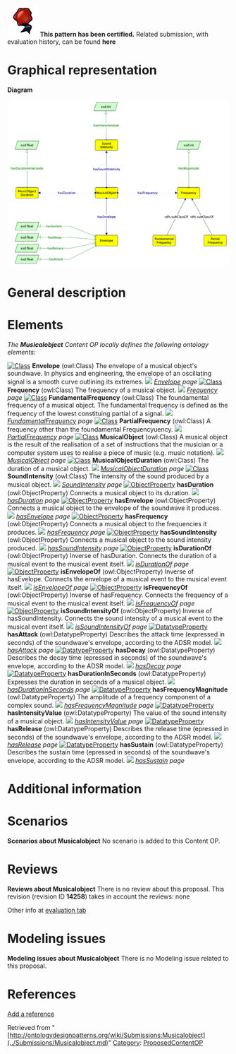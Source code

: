 [![](../images/thumb/b/b5/Certified.png/70px-Certified.png)](../Image/Certified.png.md "Certified.png") __This pattern has been certified.__
Related submission, with evaluation history, can be found __here__





#  Graphical representation


__Diagram__




[![Image:Musicalobject_pattern.png](../images/b/ba/Musicalobject_pattern.png)](../Image/Musicalobject_pattern.png.md "Image:Musicalobject_pattern.png")




#  General description


  




#  Elements


_The __Musicalobject__ Content OP locally defines the following ontology elements:_



[![Class](../../../../../../../images/thumb/2/27/Class.gif/20px-Class.gif)](../Image/Class.gif.md "Class") __Envelope__ (owl:Class) The envelope of a musical object's soundwave. In physics and engineering, the envelope of an oscillating signal is a smooth curve outlining its extremes. 
 [![](../../../../../../../../../../../../../../../../../../../../../../images/thumb/8/87/ArrowRight.gif/11px-ArrowRight.gif)](../Image/ArrowRight.gif.md "ArrowRight.gif") _[Envelope](../Submissions/Musicalobject/Envelope.md "Submissions:Musicalobject/Envelope") page_
[![Class](../../../../../../../images/thumb/2/27/Class.gif/20px-Class.gif)](../Image/Class.gif.md "Class") __Frequency__ (owl:Class) The frequency of a musical object. 
 [![](../../../../../../../../../../../../../../../../../../../../../../images/thumb/8/87/ArrowRight.gif/11px-ArrowRight.gif)](../Image/ArrowRight.gif.md "ArrowRight.gif") _[Frequency](../Submissions/Musicalobject/Frequency.md "Submissions:Musicalobject/Frequency") page_
[![Class](../../../../../../../images/thumb/2/27/Class.gif/20px-Class.gif)](../Image/Class.gif.md "Class") __FundamentalFrequency__ (owl:Class) The foundamental frequency of a musical object. The fundamental frequency is defined as the frequency of the lowest constituing partial of a signal. 
 [![](../../../../../../../../../../../../../../../../../../../../../../images/thumb/8/87/ArrowRight.gif/11px-ArrowRight.gif)](../Image/ArrowRight.gif.md "ArrowRight.gif") _[FundamentalFrequency](../Submissions/Musicalobject/FundamentalFrequency.md "Submissions:Musicalobject/FundamentalFrequency") page_
[![Class](../../../../../../../images/thumb/2/27/Class.gif/20px-Class.gif)](../Image/Class.gif.md "Class") __PartialFrequency__ (owl:Class) A frequency other than the foundamental Frequencyuency. 
 [![](../../../../../../../../../../../../../../../../../../../../../../images/thumb/8/87/ArrowRight.gif/11px-ArrowRight.gif)](../Image/ArrowRight.gif.md "ArrowRight.gif") _[PartialFrequency](../Submissions/Musicalobject/PartialFrequency.md "Submissions:Musicalobject/PartialFrequency") page_
[![Class](../../../../../../../images/thumb/2/27/Class.gif/20px-Class.gif)](../Image/Class.gif.md "Class") __MusicalObject__ (owl:Class) A musical object is the result of the realisation of a set of instructions that the musician or a computer system uses to realise a piece of music (e.g. music notation). 
 [![](../../../../../../../../../../../../../../../../../../../../../../images/thumb/8/87/ArrowRight.gif/11px-ArrowRight.gif)](../Image/ArrowRight.gif.md "ArrowRight.gif") _[MusicalObject](../Submissions/Musicalobject/MusicalObject.md "Submissions:Musicalobject/MusicalObject") page_
[![Class](../../../../../../../images/thumb/2/27/Class.gif/20px-Class.gif)](../Image/Class.gif.md "Class") __MusicalObjectDuration__ (owl:Class) The duration of a musical object. 
 [![](../../../../../../../../../../../../../../../../../../../../../../images/thumb/8/87/ArrowRight.gif/11px-ArrowRight.gif)](../Image/ArrowRight.gif.md "ArrowRight.gif") _[MusicalObjectDuration](../Submissions/Musicalobject/MusicalObjectDuration.md "Submissions:Musicalobject/MusicalObjectDuration") page_
[![Class](../../../../../../../images/thumb/2/27/Class.gif/20px-Class.gif)](../Image/Class.gif.md "Class") __SoundIntensity__ (owl:Class) The intensity of the sound produced by a musical object. 
 [![](../../../../../../../../../../../../../../../../../../../../../../images/thumb/8/87/ArrowRight.gif/11px-ArrowRight.gif)](../Image/ArrowRight.gif.md "ArrowRight.gif") _[SoundIntensity](../Submissions/Musicalobject/SoundIntensity.md "Submissions:Musicalobject/SoundIntensity") page_
[![ObjectProperty](../../../../../../../../images/thumb/c/c3/ObjectProperty.gif/20px-ObjectProperty.gif)](../Image/ObjectProperty.gif.md "ObjectProperty") __hasDuration__ (owl:ObjectProperty) Connects a musical object to its duration. 
 [![](../../../../../../../../../../../../../../../../../../../../../../images/thumb/8/87/ArrowRight.gif/11px-ArrowRight.gif)](../Image/ArrowRight.gif.md "ArrowRight.gif") _[hasDuration](../Submissions/Musicalobject/hasDuration.md "Submissions:Musicalobject/hasDuration") page_
[![ObjectProperty](../../../../../../../../images/thumb/c/c3/ObjectProperty.gif/20px-ObjectProperty.gif)](../Image/ObjectProperty.gif.md "ObjectProperty") __hasEnvelope__ (owl:ObjectProperty) Connects a musical object to the envelope of the soundwave it produces. 
 [![](../../../../../../../../../../../../../../../../../../../../../../images/thumb/8/87/ArrowRight.gif/11px-ArrowRight.gif)](../Image/ArrowRight.gif.md "ArrowRight.gif") _[hasEnvelope](../Submissions/Musicalobject/hasEnvelope.md "Submissions:Musicalobject/hasEnvelope") page_
[![ObjectProperty](../../../../../../../../images/thumb/c/c3/ObjectProperty.gif/20px-ObjectProperty.gif)](../Image/ObjectProperty.gif.md "ObjectProperty") __hasFrequency__ (owl:ObjectProperty) Connects a musical object to the frequencies it produces. 
 [![](../../../../../../../../../../../../../../../../../../../../../../images/thumb/8/87/ArrowRight.gif/11px-ArrowRight.gif)](../Image/ArrowRight.gif.md "ArrowRight.gif") _[hasFrequency](../Submissions/Musicalobject/hasFrequency.md "Submissions:Musicalobject/hasFrequency") page_
[![ObjectProperty](../../../../../../../../images/thumb/c/c3/ObjectProperty.gif/20px-ObjectProperty.gif)](../Image/ObjectProperty.gif.md "ObjectProperty") __hasSoundIntensity__ (owl:ObjectProperty) Connects a musical object to the sound intensity produced. 
 [![](../../../../../../../../../../../../../../../../../../../../../../images/thumb/8/87/ArrowRight.gif/11px-ArrowRight.gif)](../Image/ArrowRight.gif.md "ArrowRight.gif") _[hasSoundIntensity](../Submissions/Musicalobject/hasSoundIntensity.md "Submissions:Musicalobject/hasSoundIntensity") page_
[![ObjectProperty](../../../../../../../../images/thumb/c/c3/ObjectProperty.gif/20px-ObjectProperty.gif)](../Image/ObjectProperty.gif.md "ObjectProperty") __isDurationOf__ (owl:ObjectProperty) Inverse of hasDuration. Connects the duration of a musical event to the musical event itself. 
 [![](../../../../../../../../../../../../../../../../../../../../../../images/thumb/8/87/ArrowRight.gif/11px-ArrowRight.gif)](../Image/ArrowRight.gif.md "ArrowRight.gif") _[isDurationOf](../Submissions/Musicalobject/isDurationOf.md "Submissions:Musicalobject/isDurationOf") page_
[![ObjectProperty](../../../../../../../../images/thumb/c/c3/ObjectProperty.gif/20px-ObjectProperty.gif)](../Image/ObjectProperty.gif.md "ObjectProperty") __isEnvelopeOf__ (owl:ObjectProperty) Inverse of hasEvelope. Connects the envelope of a musical event to the musical event itself. 
 [![](../../../../../../../../../../../../../../../../../../../../../../images/thumb/8/87/ArrowRight.gif/11px-ArrowRight.gif)](../Image/ArrowRight.gif.md "ArrowRight.gif") _[isEnvelopeOf](../Submissions/Musicalobject/isEnvelopeOf.md "Submissions:Musicalobject/isEnvelopeOf") page_
[![ObjectProperty](../../../../../../../../images/thumb/c/c3/ObjectProperty.gif/20px-ObjectProperty.gif)](../Image/ObjectProperty.gif.md "ObjectProperty") __isFrequencyOf__ (owl:ObjectProperty) Inverse of hasFrequency. Connects the frequency of a musical event to the musical event itself. 
 [![](../../../../../../../../../../../../../../../../../../../../../../images/thumb/8/87/ArrowRight.gif/11px-ArrowRight.gif)](../Image/ArrowRight.gif.md "ArrowRight.gif") _[isFrequencyOf](../Submissions/Musicalobject/isFrequencyOf.md "Submissions:Musicalobject/isFrequencyOf") page_
[![ObjectProperty](../../../../../../../../images/thumb/c/c3/ObjectProperty.gif/20px-ObjectProperty.gif)](../Image/ObjectProperty.gif.md "ObjectProperty") __isSoundIntensityOf__ (owl:ObjectProperty) Inverse of hasSoundIntensity. Connects the sound intensity of a musical event to the musical event itself. 
 [![](../../../../../../../../../../../../../../../../../../../../../../images/thumb/8/87/ArrowRight.gif/11px-ArrowRight.gif)](../Image/ArrowRight.gif.md "ArrowRight.gif") _[isSoundIntensityOf](../Submissions/Musicalobject/isSoundIntensityOf.md "Submissions:Musicalobject/isSoundIntensityOf") page_
[![DatatypeProperty](../../../../../../../images/thumb/a/a5/DatatypeProperty.gif/20px-DatatypeProperty.gif)](../Image/DatatypeProperty.gif.md "DatatypeProperty") __hasAttack__ (owl:DatatypeProperty) Describes the attack time (expressed in seconds) of the soundwave's envelope, according to the ADSR model. 
 [![](../../../../../../../../../../../../../../../../../../../../../../images/thumb/8/87/ArrowRight.gif/11px-ArrowRight.gif)](../Image/ArrowRight.gif.md "ArrowRight.gif") _[hasAttack](../Submissions/Musicalobject/hasAttack.md "Submissions:Musicalobject/hasAttack") page_
[![DatatypeProperty](../../../../../../../images/thumb/a/a5/DatatypeProperty.gif/20px-DatatypeProperty.gif)](../Image/DatatypeProperty.gif.md "DatatypeProperty") __hasDecay__ (owl:DatatypeProperty) Describes the decay time (epressed in seconds) of the soundwave's envelope, according to the ADSR model. 
 [![](../../../../../../../../../../../../../../../../../../../../../../images/thumb/8/87/ArrowRight.gif/11px-ArrowRight.gif)](../Image/ArrowRight.gif.md "ArrowRight.gif") _[hasDecay](../Submissions/Musicalobject/hasDecay.md "Submissions:Musicalobject/hasDecay") page_
[![DatatypeProperty](../../../../../../../images/thumb/a/a5/DatatypeProperty.gif/20px-DatatypeProperty.gif)](../Image/DatatypeProperty.gif.md "DatatypeProperty") __hasDurationInSeconds__ (owl:DatatypeProperty) Expresses the duration in seconds of a musical object. 
 [![](../../../../../../../../../../../../../../../../../../../../../../images/thumb/8/87/ArrowRight.gif/11px-ArrowRight.gif)](../Image/ArrowRight.gif.md "ArrowRight.gif") _[hasDurationInSeconds](../Submissions/Musicalobject/hasDurationInSeconds.md "Submissions:Musicalobject/hasDurationInSeconds") page_
[![DatatypeProperty](../../../../../../../images/thumb/a/a5/DatatypeProperty.gif/20px-DatatypeProperty.gif)](../Image/DatatypeProperty.gif.md "DatatypeProperty") __hasFrequencyMagnitude__ (owl:DatatypeProperty) The amplitude of a frequency component of a complex sound. 
 [![](../../../../../../../../../../../../../../../../../../../../../../images/thumb/8/87/ArrowRight.gif/11px-ArrowRight.gif)](../Image/ArrowRight.gif.md "ArrowRight.gif") _[hasFrequencyMagnitude](../Submissions/Musicalobject/hasFrequencyMagnitude.md "Submissions:Musicalobject/hasFrequencyMagnitude") page_
[![DatatypeProperty](../../../../../../../images/thumb/a/a5/DatatypeProperty.gif/20px-DatatypeProperty.gif)](../Image/DatatypeProperty.gif.md "DatatypeProperty") __hasIntensityValue__ (owl:DatatypeProperty) The value of the sound intensity of a musical object. 
 [![](../../../../../../../../../../../../../../../../../../../../../../images/thumb/8/87/ArrowRight.gif/11px-ArrowRight.gif)](../Image/ArrowRight.gif.md "ArrowRight.gif") _[hasIntensityValue](../Submissions/Musicalobject/hasIntensityValue.md "Submissions:Musicalobject/hasIntensityValue") page_
[![DatatypeProperty](../../../../../../../images/thumb/a/a5/DatatypeProperty.gif/20px-DatatypeProperty.gif)](../Image/DatatypeProperty.gif.md "DatatypeProperty") __hasRelease__ (owl:DatatypeProperty) Describes the release time (epressed in seconds) of the soundwave's envelope, according to the ADSR model. 
 [![](../../../../../../../../../../../../../../../../../../../../../../images/thumb/8/87/ArrowRight.gif/11px-ArrowRight.gif)](../Image/ArrowRight.gif.md "ArrowRight.gif") _[hasRelease](../Submissions/Musicalobject/hasRelease.md "Submissions:Musicalobject/hasRelease") page_
[![DatatypeProperty](../../../../../../../images/thumb/a/a5/DatatypeProperty.gif/20px-DatatypeProperty.gif)](../Image/DatatypeProperty.gif.md "DatatypeProperty") __hasSustain__ (owl:DatatypeProperty) Describes the sustain time (epressed in seconds) of the soundwave's envelope, according to the ADSR model. 
 [![](../../../../../../../../../../../../../../../../../../../../../../images/thumb/8/87/ArrowRight.gif/11px-ArrowRight.gif)](../Image/ArrowRight.gif.md "ArrowRight.gif") _[hasSustain](../Submissions/Musicalobject/hasSustain.md "Submissions:Musicalobject/hasSustain") page_
#  Additional information


#  Scenarios



__Scenarios about Musicalobject__
No scenario is added to this Content OP.




#  Reviews



__Reviews about Musicalobject__
There is no review about this proposal.
This revision (revision ID __14258__) takes in account the reviews: none


Other info at [evaluation tab](http://ontologydesignpatterns.org/wiki/index.php?title=Submissions:Musicalobject&action=evaluation "http://ontologydesignpatterns.org/wiki/index.php?title=Submissions:Musicalobject&action=evaluation")




  




#  Modeling issues



__Modeling issues about Musicalobject__
There is no Modeling issue related to this proposal.




  




#  References


[Add a reference](index.php@title=Odp%253AAdd_reference&subject=../Submissions/Musicalobject.md "http://ontologydesignpatterns.org/wiki/index.php?title=Odp:Add_reference&subject=Submissions%3AMusicalobject")


  






Retrieved from "[http://ontologydesignpatterns.org/wiki/Submissions:Musicalobject](../Submissions/Musicalobject.md)"
 [Category](http://ontologydesignpatterns.org/wiki/Special:Categories "Special:Categories"): [ProposedContentOP](../Category/ProposedContentOP.md "Category:ProposedContentOP")